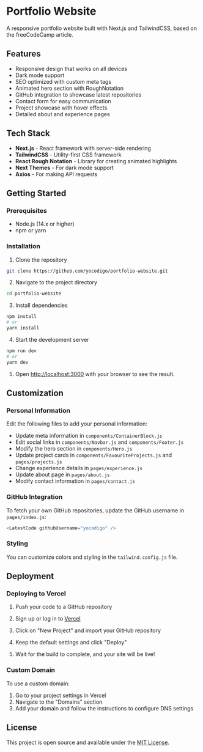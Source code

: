 # Portfolio Website

A responsive portfolio website built with Next.js and TailwindCSS, based on the freeCodeCamp article.

## Features

- Responsive design that works on all devices
- Dark mode support
- SEO optimized with custom meta tags
- Animated hero section with RoughNotation
- GitHub integration to showcase latest repositories
- Contact form for easy communication
- Project showcase with hover effects
- Detailed about and experience pages

## Tech Stack

- **Next.js** - React framework with server-side rendering
- **TailwindCSS** - Utility-first CSS framework
- **React Rough Notation** - Library for creating animated highlights
- **Next Themes** - For dark mode support
- **Axios** - For making API requests

## Getting Started

### Prerequisites

- Node.js (14.x or higher)
- npm or yarn

### Installation

1. Clone the repository
```bash
git clone https://github.com/yocodigo/portfolio-website.git
```

2. Navigate to the project directory
```bash
cd portfolio-website
```

3. Install dependencies
```bash
npm install
# or
yarn install
```

4. Start the development server
```bash
npm run dev
# or
yarn dev
```

5. Open [http://localhost:3000](http://localhost:3000) with your browser to see the result.

## Customization

### Personal Information
Edit the following files to add your personal information:

- Update meta information in `components/ContainerBlock.js`
- Edit social links in `components/Navbar.js` and `components/Footer.js`
- Modify the hero section in `components/Hero.js`
- Update project cards in `components/FavouriteProjects.js` and `pages/projects.js`
- Change experience details in `pages/experience.js`
- Update about page in `pages/about.js`
- Modify contact information in `pages/contact.js`

### GitHub Integration
To fetch your own GitHub repositories, update the GitHub username in `pages/index.js`:

```javascript
<LatestCode githubUsername="yocodigo" />
```

### Styling
You can customize colors and styling in the `tailwind.config.js` file.

## Deployment

### Deploying to Vercel

1. Push your code to a GitHub repository

2. Sign up or log in to [Vercel](https://vercel.com)

3. Click on "New Project" and import your GitHub repository

4. Keep the default settings and click "Deploy"

5. Wait for the build to complete, and your site will be live!

### Custom Domain

To use a custom domain:

1. Go to your project settings in Vercel
2. Navigate to the "Domains" section
3. Add your domain and follow the instructions to configure DNS settings

## License

This project is open source and available under the [MIT License](LICENSE).